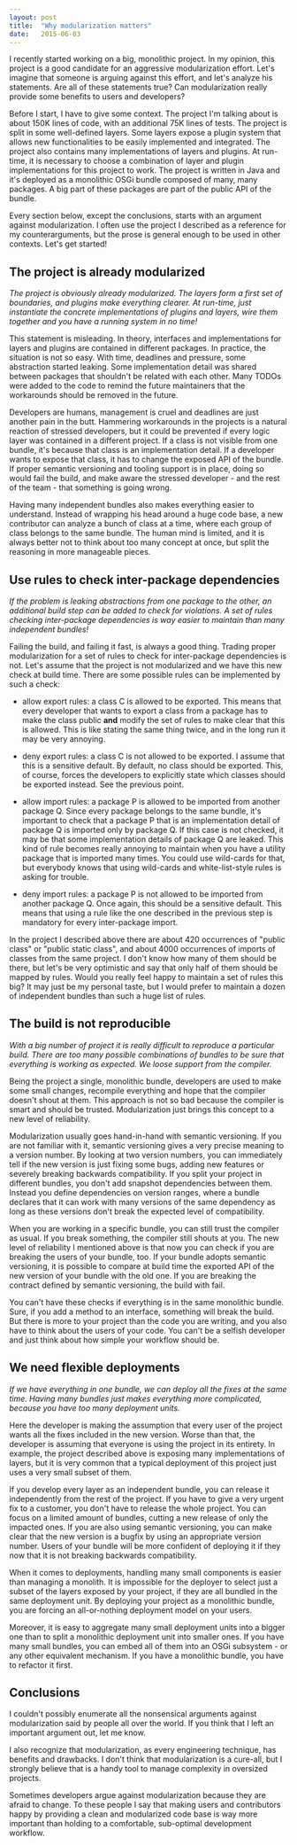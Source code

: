 ```yaml
---
layout: post
title:  "Why modularization matters"
date:   2015-06-03
---
```


I recently started working on a big, monolithic project. In my opinion, this project is a good candidate for an aggressive modularization effort. Let's imagine that someone is arguing against this effort, and let's analyze his statements. Are all of these statements true? Can modularization really provide some benefits to users and developers?

Before I start, I have to give some context. The project I'm talking about is about 150K lines of code, with an additional 75K lines of tests. The project is split in some well-defined layers. Some layers expose a plugin system that allows new functionalities to be easily implemented and integrated. The project also contains many implementations of layers and plugins. At run-time, it is necessary to choose a combination of layer and plugin implementations for this project to work. The project is written in Java and it's deployed as a monolithic OSGi bundle composed of many, many packages. A big part of these packages are part of the public API of the bundle.

Every section below, except the conclusions, starts with an argument against modularization. I often use the project I described as a reference for my counterarguments, but the prose is general enough to be used in other contexts. Let's get started!

## The project is already modularized

*The project is obviously already modularized. The layers form a first set of boundaries, and plugins make everything clearer. At run-time, just instantiate the concrete implementations of plugins and layers, wire them together and you have a running system in no time!*

This statement is misleading. In theory, interfaces and implementations for layers and plugins are contained in different packages. In practice, the situation is not so easy. With time, deadlines and pressure, some abstraction started leaking. Some implementation detail was shared between packages that shouldn't be related with each other. Many TODOs were added to the code to remind the future maintainers that the workarounds should be removed in the future.

Developers are humans, management is cruel and deadlines are just another pain in the butt. Hammering workarounds in the projects is a natural reaction of stressed developers, but it could be prevented if every logic layer was contained in a different project. If a class is not visible from one bundle, it's because that class is an implementation detail. If a developer wants to expose that class, it has to change the exposed API of the bundle. If proper semantic versioning and tooling support is in place, doing so would fail the build, and make aware the stressed developer - and the rest of the team - that something is going wrong.

Having many independent bundles also makes everything easier to understand. Instead of wrapping his head around a huge code base, a new contributor can analyze a bunch of class at a time, where each group of class belongs to the same bundle. The human mind is limited, and it is always better not to think about too many concept at once, but split the reasoning in more manageable pieces.

## Use rules to check inter-package dependencies

*If the problem is leaking abstractions from one package to the other, an additional build step can be added to check for violations. A set of rules checking inter-package dependencies is way easier to maintain than many independent bundles!*

Failing the build, and failing it fast, is always a good thing. Trading proper modularization for a set of rules to check for inter-package dependencies is not. Let's assume that the project is not modularized and we have this new check at build time. There are some possible rules can be implemented by such a check:

- allow export rules: a class C is allowed to be exported. This means that every developer that wants to export a class from a package has to make the class public **and** modify the set of rules to make clear that this is allowed. This is like stating the same thing twice, and in the long run it may be very annoying.

- deny export rules: a class C is not allowed to be exported. I assume that this is a sensitive default. By default, no class should be exported. This, of course, forces the developers to explicitly state which classes should be exported instead. See the previous point.

- allow import rules: a package P is allowed to be imported from another package Q. Since every package belongs to the same bundle, it's important to check that a package P that is an implementation detail of package Q is imported only by package Q. If this case is not checked, it may be that some implementation details of package Q are leaked. This kind of rule becomes really annoying to maintain when you have a utility package that is imported many times. You could use wild-cards for that, but everybody knows that using wild-cards and white-list-style rules is asking for trouble.

- deny import rules: a package P is not allowed to be imported from another package Q. Once again, this should be a sensitive default. This means that using a rule like the one described in the previous step is mandatory for every inter-package import.

In the project I described above there are about 420 occurrences of "public class" or "public static class", and about 4000 occurrences of imports of classes from the same project. I don't know how many of them should be there, but let's be very optimistic and say that only half of them should be mapped by rules. Would you really feel happy to maintain a set of rules this big? It may just be my personal taste, but I would prefer to maintain a dozen of independent bundles than such a huge list of rules.

## The build is not reproducible

*With a big number of project it is really difficult to reproduce a particular build. There are too many possible combinations of bundles to be sure that everything is working as expected. We loose support from the compiler.*

Being the project a single, monolithic bundle, developers are used to make some small changes, recompile everything and hope that the compiler doesn't shout at them. This approach is not so bad because the compiler is smart and should be trusted. Modularization just brings this concept to a new level of reliability.

Modularization usually goes hand-in-hand with semantic versioning. If you are not familiar with it, semantic versioning gives a very precise meaning to a version number. By looking at two version numbers, you can immediately tell if the new version is just fixing some bugs, adding new features or severely breaking backwards compatibility. If you split your project in different bundles, you don't add snapshot dependencies between them. Instead you define dependencies on version ranges, where a bundle declares that it can work with many versions of the same dependency as long as these versions don't break the expected level of compatibility.

When you are working in a specific bundle, you can still trust the compiler as usual. If you break something, the compiler still shouts at you. The new level of reliability I mentioned above is that now you can check if you are breaking the users of your bundle, too. If your bundle adopts semantic versioning, it is possible to compare at build time the exported API of the new version of your bundle with the old one. If you are breaking the contract defined by semantic versioning, the build with fail.

You can't have these checks if everything is in the same monolithic bundle. Sure, if you add a method to an interface, something will break the build. But there is more to your project than the code you are writing, and you also have to think about the users of your code. You can't be a selfish developer and just think about how simple your workflow should be.

## We need flexible deployments

*If we have everything in one bundle, we can deploy all the fixes at the same time. Having many bundles just makes everything more complicated, because you have too many deployment units.*

Here the developer is making the assumption that every user of the project wants all the fixes included in the new version. Worse than that, the developer is assuming that everyone is using the project in its entirety. In example, the project described above is exposing many implementations of layers, but it is very common that a typical deployment of this project just uses a very small subset of them.

If you develop every layer as an independent bundle, you can release it independently from the rest of the project. If you have to give a very urgent fix to a customer, you don't have to release the whole project. You can focus on a limited amount of bundles, cutting a new release of only the impacted ones. If you are also using semantic versioning, you can make clear that the new version is a bugfix by using an appropriate version number. Users of your bundle will be more confident of deploying it if they now that it is not breaking backwards compatibility.

When it comes to deployments, handling many small components is easier than managing a monolith. It is impossible for the deployer to select just a subset of the layers exposed by your project, if they are all bundled in the same deployment unit. By deploying your project as a monolithic bundle, you are forcing an all-or-nothing deployment model on your users.

Moreover, it is easy to aggregate many small deployment units into a bigger one than to split a monolithic deployment unit into smaller ones. If you have many small bundles, you can embed all of them into an OSGi subsystem - or any other equivalent mechanism. If you have a monolithic bundle, you have to refactor it first.

## Conclusions

I couldn't possibly enumerate all the nonsensical arguments against modularization said by people all over the world. If you think that I left an important argument out, let me know. 

I also recognize that modularization, as every engineering technique, has benefits and drawbacks. I don't think that modularization is a cure-all, but I strongly believe that is a handy tool to manage complexity in oversized projects.

Sometimes developers argue against modularization because they are afraid to change. To these people I say that making users and contributors happy by providing a clean and modularized code base is way more important than holding to a comfortable, sub-optimal development workflow.

